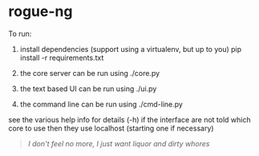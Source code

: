 # rogue-ng

To run:

1. install dependencies (support using a virtualenv, but up to you)
	pip install -r requirements.txt

2. the core server can be run using ./core.py

3. the text based UI can be run using ./ui.py

4. the command line can be run using ./cmd-line.py

see the various help info for details (-h)
if the interface are not told which core to use then they use localhost (starting one if necessary)

 
>*I don't feel no more,*
>*I just want liquor and dirty whores*


